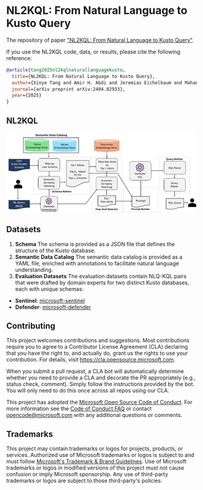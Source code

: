 # NL2KQL: From Natural Language to Kusto Query

The repository of paper ["NL2KQL: From Natural Language to Kusto Query"](https://arxiv.org/pdf/2404.02933).

If you use the NL2KQL code, data, or results, please cite the following reference:

```bibtex
@article{tang2025nl2kqlnaturallanguagekusto,
  title={NL2KQL: From Natural Language to Kusto Query},
  author={Xinye Tang and Amir H. Abdi and Jeremias Eichelbaum and Mahan Das and Alex Klein and Nihal Irmak Pakis and William Blum and Daniel L Mace and Tanvi Raja and Namrata Padmanabhan and Ye Xing},
  journal={arXiv preprint arXiv:2404.02933},
  year={2025}
}
```

## NL2KQL
<img src="./images/NL2KQL.png">

## Datasets

1. **Schema**
The schema is provided as a JSON file that defines the structure of the Kusto database. 
2. **Semantic Data Catalog**
The semantic data catalog is provided as a YAML file, enriched with annotations to facilitate natural language understanding.
3. **Evaluation Datasets**
The evaluation datasets contain NLQ-KQL pairs that were drafted by domain experts for two distinct Kusto databases, each with unique schemas:
- **Sentinel**: [microsoft-sentinel](https://azure.microsoft.com/en-us/products/microsoft-sentinel)
- **Defender**: [microsoft-defender](https://www.microsoft.com/en-us/security/business/microsoft-defender)



## Contributing

This project welcomes contributions and suggestions.  Most contributions require you to agree to a
Contributor License Agreement (CLA) declaring that you have the right to, and actually do, grant us
the rights to use your contribution. For details, visit https://cla.opensource.microsoft.com.

When you submit a pull request, a CLA bot will automatically determine whether you need to provide
a CLA and decorate the PR appropriately (e.g., status check, comment). Simply follow the instructions
provided by the bot. You will only need to do this once across all repos using our CLA.

This project has adopted the [Microsoft Open Source Code of Conduct](https://opensource.microsoft.com/codeofconduct/).
For more information see the [Code of Conduct FAQ](https://opensource.microsoft.com/codeofconduct/faq/) or
contact [opencode@microsoft.com](mailto:opencode@microsoft.com) with any additional questions or comments.

## Trademarks

This project may contain trademarks or logos for projects, products, or services. Authorized use of Microsoft 
trademarks or logos is subject to and must follow 
[Microsoft's Trademark & Brand Guidelines](https://www.microsoft.com/en-us/legal/intellectualproperty/trademarks/usage/general).
Use of Microsoft trademarks or logos in modified versions of this project must not cause confusion or imply Microsoft sponsorship.
Any use of third-party trademarks or logos are subject to those third-party's policies.
